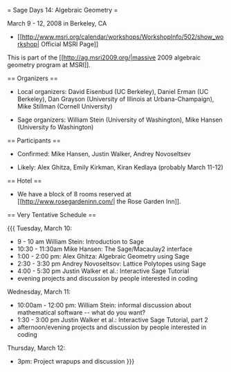 = Sage Days 14: Algebraic Geometry =

March 9 - 12, 2008 in Berkeley, CA

 * [[http://www.msri.org/calendar/workshops/WorkshopInfo/502/show_workshop| Official MSRI Page]]

This is part of the [[http://ag.msri2009.org/|massive 2009 algebraic geometry program at MSRI]].

== Organizers ==

 * Local organizers: David Eisenbud (UC Berkeley), Daniel Erman (UC Berkeley), Dan Grayson (University of Illinois at Urbana-Champaign), Mike Stillman (Cornell University)

 * Sage organizers: William Stein (University of Washington), Mike Hansen (University fo Washington)

== Participants ==

 * Confirmed: Mike Hansen, Justin Walker, Andrey Novoseltsev

 * Likely: Alex Ghitza, Emily Kirkman, Kiran Kedlaya (probably March 11-12)

== Hotel ==

 * We have a block of 8 rooms reserved at [[http://www.rosegardeninn.com/| the Rose Garden Inn]].

== Very Tentative Schedule ==

{{{
Tuesday, March 10:
  * 9 - 10 am William Stein: Introduction to Sage
  * 10:30 - 11:30am Mike Hansen: The Sage/Macaulay2 interface
  * 1:00 - 2:00 pm: Alex Ghitza: Algebraic Geometry using Sage
  * 2:30 - 3:30 pm Andrey Novoseltsov: Lattice Polytopes using Sage
  * 4:00 - 5:30 pm Justin Walker et al.: Interactive Sage Tutorial
  * evening projects and discussion by people interested in coding

Wednesday, March 11:
  * 10:00am - 12:00 pm: William Stein: informal discussion about mathematical software -- what do you want?
  * 1:30 - 3:00 pm Justin Walker et al.: Interactive Sage Tutorial, part 2
  * afternoon/evening projects and discussion by people interested in coding

Thursday, March 12:
  * 3pm: Project wrapups and discussion
}}}
